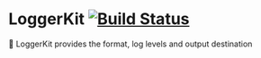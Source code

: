 # LoggerKit [![Build Status](https://travis-ci.com/ngtk/LoggerKit.svg?branch=master)](https://travis-ci.com/ngtk/LoggerKit)
🤖 LoggerKit provides the format, log levels and output destination
